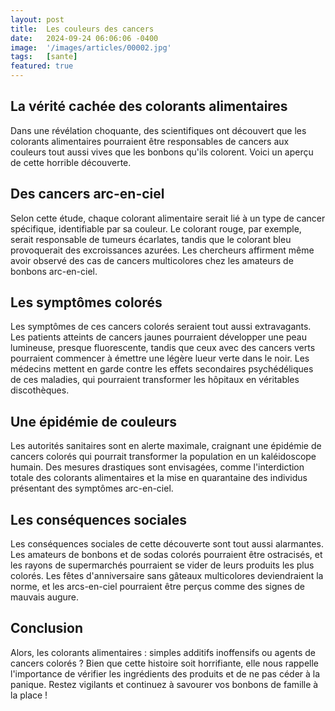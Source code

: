 ```yaml
---
layout: post
title:  Les couleurs des cancers
date:   2024-09-24 06:06:06 -0400
image:  '/images/articles/00002.jpg'
tags:   [sante]
featured: true
---
```

## La vérité cachée des colorants alimentaires 
Dans une révélation choquante, des scientifiques ont découvert que les colorants alimentaires pourraient être responsables de cancers aux couleurs tout aussi vives que les bonbons qu'ils colorent. Voici un aperçu de
cette horrible découverte.

## Des cancers arc-en-ciel 
Selon cette étude, chaque colorant alimentaire serait lié à un type de cancer spécifique, identifiable par sa couleur. Le colorant rouge, par exemple, serait responsable de tumeurs écarlates, tandis que le colorant bleu provoquerait des excroissances azurées. Les chercheurs affirment même avoir observé des cas de cancers multicolores chez les amateurs de bonbons arc-en-ciel.

## Les symptômes colorés 
Les symptômes de ces cancers colorés seraient tout aussi extravagants. Les patients atteints de cancers jaunes pourraient développer une peau lumineuse, presque fluorescente, tandis que ceux avec des cancers verts pourraient commencer à émettre une légère lueur verte dans le noir. Les médecins mettent en garde contre les effets secondaires psychédéliques de ces maladies, qui pourraient transformer les hôpitaux en véritables discothèques.

## Une épidémie de couleurs 
Les autorités sanitaires sont en alerte maximale, craignant une épidémie de cancers colorés qui pourrait transformer la population en un kaléidoscope humain. Des mesures drastiques sont envisagées, comme l'interdiction totale des colorants alimentaires et la mise en quarantaine des individus présentant des symptômes arc-en-ciel.

## Les conséquences sociales 
Les conséquences sociales de cette découverte sont tout aussi alarmantes. Les amateurs de bonbons et de sodas colorés pourraient être ostracisés, et les rayons de supermarchés pourraient se vider de leurs produits les plus colorés. Les fêtes d'anniversaire sans gâteaux multicolores deviendraient la norme, et les arcs-en-ciel pourraient être perçus comme des signes de mauvais augure.

## Conclusion 
Alors, les colorants alimentaires : simples additifs inoffensifs ou agents de cancers colorés ? Bien que cette histoire soit horrifiante, elle nous rappelle l'importance de vérifier les ingrédients des produits et de ne pas céder à la panique. Restez vigilants et continuez à savourer vos bonbons de famille à la place !